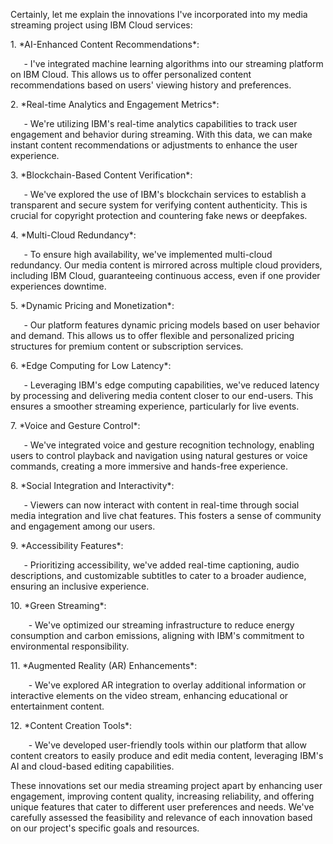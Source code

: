 ﻿Certainly, let me explain the innovations I've incorporated into my media streaming project using IBM Cloud services:

1\. \*AI-Enhanced Content Recommendations\*:

`   `- I've integrated machine learning algorithms into our streaming platform on IBM Cloud. This allows us to offer personalized content recommendations based on users' viewing history and preferences.

2\. \*Real-time Analytics and Engagement Metrics\*:

`   `- We're utilizing IBM's real-time analytics capabilities to track user engagement and behavior during streaming. With this data, we can make instant content recommendations or adjustments to enhance the user experience.

3\. \*Blockchain-Based Content Verification\*:

`   `- We've explored the use of IBM's blockchain services to establish a transparent and secure system for verifying content authenticity. This is crucial for copyright protection and countering fake news or deepfakes.

4\. \*Multi-Cloud Redundancy\*:

`   `- To ensure high availability, we've implemented multi-cloud redundancy. Our media content is mirrored across multiple cloud providers, including IBM Cloud, guaranteeing continuous access, even if one provider experiences downtime.

5\. \*Dynamic Pricing and Monetization\*:

`   `- Our platform features dynamic pricing models based on user behavior and demand. This allows us to offer flexible and personalized pricing structures for premium content or subscription services.

6\. \*Edge Computing for Low Latency\*:

`   `- Leveraging IBM's edge computing capabilities, we've reduced latency by processing and delivering media content closer to our end-users. This ensures a smoother streaming experience, particularly for live events.

7\. \*Voice and Gesture Control\*:

`   `- We've integrated voice and gesture recognition technology, enabling users to control playback and navigation using natural gestures or voice commands, creating a more immersive and hands-free experience.

8\. \*Social Integration and Interactivity\*:

`   `- Viewers can now interact with content in real-time through social media integration and live chat features. This fosters a sense of community and engagement among our users.

9\. \*Accessibility Features\*:

`   `- Prioritizing accessibility, we've added real-time captioning, audio descriptions, and customizable subtitles to cater to a broader audience, ensuring an inclusive experience.

10\. \*Green Streaming\*:

`    `- We've optimized our streaming infrastructure to reduce energy consumption and carbon emissions, aligning with IBM's commitment to environmental responsibility.

11\. \*Augmented Reality (AR) Enhancements\*:

`    `- We've explored AR integration to overlay additional information or interactive elements on the video stream, enhancing educational or entertainment content.

12\. \*Content Creation Tools\*:

`    `- We've developed user-friendly tools within our platform that allow content creators to easily produce and edit media content, leveraging IBM's AI and cloud-based editing capabilities.



These innovations set our media streaming project apart by enhancing user engagement, improving content quality, increasing reliability, and offering unique features that cater to different user preferences and needs. We've carefully assessed the feasibility and relevance of each innovation based on our project's specific goals and resources.
